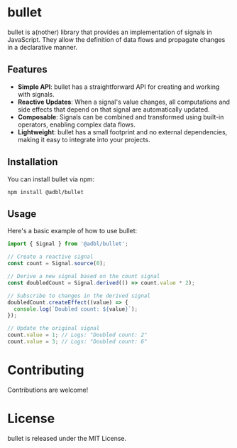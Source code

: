# bullet

bullet is a(nother) library that provides an implementation of signals in JavaScript. They allow the definition of data flows and propagate changes in a declarative manner.

## Features

- **Simple API**: bullet has a straightforward API for creating and working with signals.
- **Reactive Updates**: When a signal's value changes, all computations and side effects that depend on that signal are automatically updated.
- **Composable**: Signals can be combined and transformed using built-in operators, enabling complex data flows.
- **Lightweight**: bullet has a small footprint and no external dependencies, making it easy to integrate into your projects.

## Installation

You can install bullet via npm:

```shell
npm install @adbl/bullet
```

## Usage

Here's a basic example of how to use bullet:

```javascript
import { Signal } from '@adbl/bullet';

// Create a reactive signal
const count = Signal.source(0);

// Derive a new signal based on the count signal
const doubledCount = Signal.derived(() => count.value * 2);

// Subscribe to changes in the derived signal
doubledCount.createEffect((value) => {
  console.log(`Doubled count: ${value}`);
});

// Update the original signal
count.value = 1; // Logs: "Doubled count: 2"
count.value = 3; // Logs: "Doubled count: 6"
```

# Contributing

Contributions are welcome!

# License

bullet is released under the MIT License.
